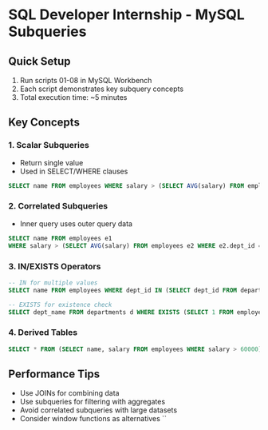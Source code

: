 # SQL Developer Internship - MySQL Subqueries

## Quick Setup
1. Run scripts 01-08 in MySQL Workbench
2. Each script demonstrates key subquery concepts
3. Total execution time: ~5 minutes

## Key Concepts

### 1. Scalar Subqueries
- Return single value
- Used in SELECT/WHERE clauses
```sql
SELECT name FROM employees WHERE salary > (SELECT AVG(salary) FROM employees);
```

### 2. Correlated Subqueries
- Inner query uses outer query data
```sql
SELECT name FROM employees e1 
WHERE salary > (SELECT AVG(salary) FROM employees e2 WHERE e2.dept_id = e1.dept_id);
```

### 3. IN/EXISTS Operators
```sql
-- IN for multiple values
SELECT name FROM employees WHERE dept_id IN (SELECT dept_id FROM departments WHERE location = 'New York');

-- EXISTS for existence check
SELECT dept_name FROM departments d WHERE EXISTS (SELECT 1 FROM employees e WHERE e.dept_id = d.dept_id);
```

### 4. Derived Tables
```sql
SELECT * FROM (SELECT name, salary FROM employees WHERE salary > 60000) AS high_earners;
```



## Performance Tips
- Use JOINs for combining data
- Use subqueries for filtering with aggregates
- Avoid correlated subqueries with large datasets
- Consider window functions as alternatives
``
